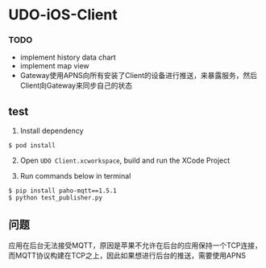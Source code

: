 # UDO-iOS-Client

### TODO

- implement history data chart
- implement map view
- Gateway使用APNS向所有安装了Client的设备进行推送，来暴露服务，然后Client向Gateway来同步自己的状态

## test

1. Install dependency
``` shell
$ pod install
```

2. Open `UDO Client.xcworkspace`, build and run the  XCode Project


3. Run commands below in terminal

``` shell
$ pip install paho-mqtt==1.5.1
$ python test_publisher.py
```



## 问题

应用在后台无法接受MQTT，原因是苹果不允许在后台的应用保持一个TCP连接，而MQTT协议构建在TCP之上，因此如果想进行后台的推送，需要使用APNS


